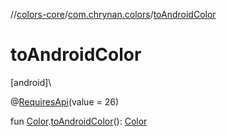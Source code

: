 //[colors-core](../../index.md)/[com.chrynan.colors](index.md)/[toAndroidColor](to-android-color.md)

# toAndroidColor

[android]\

@[RequiresApi](https://developer.android.com/reference/kotlin/androidx/annotation/RequiresApi.html)(value = 26)

fun [Color](-color/index.md#-1744101215%2FExtensions%2F747183510).[toAndroidColor](to-android-color.md)(): [Color](https://developer.android.com/reference/kotlin/android/graphics/Color.html)
